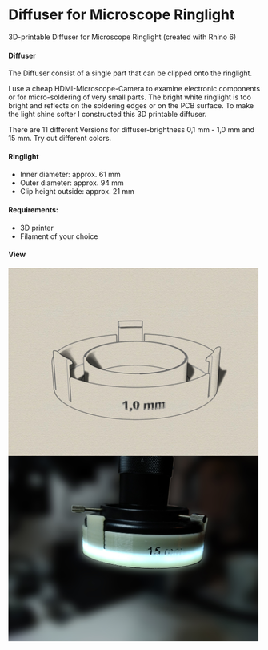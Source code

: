 # Diffuser for Microscope Ringlight
3D-printable Diffuser for Microscope Ringlight (created with Rhino 6)

#### Diffuser

The Diffuser consist of a single part that can be clipped onto the ringlight.

I use a cheap HDMI-Microscope-Camera to examine electronic components or for micro-soldering of very small parts. 
The bright white ringlight is too bright and reflects on the soldering edges or on the PCB surface. 
To make the light shine softer I constructed this 3D printable diffuser. 

There are 11 different Versions for diffuser-brightness 0,1 mm - 1,0 mm and 15 mm. Try out different colors.

#### Ringlight 
* Inner diameter: approx. 61 mm
* Outer diameter: approx. 94 mm
* Clip height outside: approx. 21 mm

#### Requirements:
* 3D printer 
* Filament of your choice

#### View
<img src="Iso1.jpg" width="500" align="center"> 
<img src="image1.jpg" width="500" align="center">
